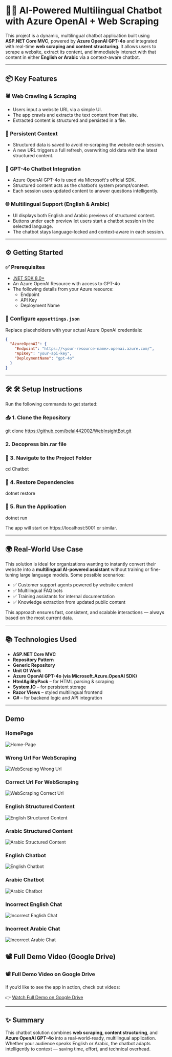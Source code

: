 # 🤖🌐 AI-Powered Multilingual Chatbot with Azure OpenAI + Web Scraping

This project is a dynamic, multilingual chatbot application built using **ASP.NET Core MVC**, powered by **Azure OpenAI GPT-4o** and integrated with real-time **web scraping and content structuring**. It allows users to scrape a website, extract its content, and immediately interact with that content in either **English or Arabic** via a context-aware chatbot.

---

## 📦 Key Features

### 🕷️ Web Crawling & Scraping
- Users input a website URL via a simple UI.
- The app crawls and extracts the text content from that site.
- Extracted content is structured and persisted in a file.

### 💾 Persistent Context
- Structured data is saved to avoid re-scraping the website each session.
- A new URL triggers a full refresh, overwriting old data with the latest structured content.

### 🤖 GPT-4o Chatbot Integration
- Azure OpenAI GPT-4o is used via Microsoft's official SDK.
- Structured content acts as the chatbot’s system prompt/context.
- Each session uses updated content to answer questions intelligently.

### 🌐 Multilingual Support (English & Arabic)
- UI displays both English and Arabic previews of structured content.
- Buttons under each preview let users start a chatbot session in the selected language.
- The chatbot stays language-locked and context-aware in each session.

---

## ⚙️ Getting Started

### ✅ Prerequisites

- [.NET SDK 8.0+](https://dotnet.microsoft.com/en-us/download/dotnet/8.0)
- An Azure OpenAI Resource with access to GPT-4o
- The following details from your Azure resource:
  - Endpoint
  - API Key
  - Deployment Name

### 📄 Configure `appsettings.json`

Replace placeholders with your actual Azure OpenAI credentials:

```json
{
  "AzureOpenAI": {
    "Endpoint": "https://<your-resource-name>.openai.azure.com/",
    "ApiKey": "your-api-key",
    "DeploymentName": "gpt-4o"
  }
}
```

---

## 🛠️ 🛠️ Setup Instructions
Run the following commands to get started:

### 📥 1. Clone the Repository
git clone https://github.com/belal442002/WebInsightBot.git

### 2. Decopress bin.rar file

### 📂 3. Navigate to the Project Folder
cd Chatbot

### 🔧 4. Restore Dependencies
dotnet restore

### 🏃 5. Run the Application
dotnet run

The app will start on https://localhost:5001 or similar.

---


## 🌍 Real-World Use Case

This solution is ideal for organizations wanting to instantly convert their website into a **multilingual AI-powered assistant** without training or fine-tuning large language models. Some possible scenarios:

- ✅ Customer support agents powered by website content  
- ✅ Multilingual FAQ bots  
- ✅ Training assistants for internal documentation  
- ✅ Knowledge extraction from updated public content  

This approach ensures fast, consistent, and scalable interactions — always based on the most current data.


---

## 📚 Technologies Used

- **ASP.NET Core MVC**
- **Repository Pattern** 
- **Generic Repository**  
- **Unit Of Work** 
- **Azure OpenAI GPT-4o (via Microsoft.Azure.OpenAI SDK)**
- **HtmlAgilityPack** – for HTML parsing & scraping
- **System.IO** – for persistent storage
- **Razor Views** – styled multilingual frontend
- **C#** – for backend logic and API integration

---


## Demo
### HomePage
![Home-Page](/assets/HomePage.png)

### Wrong Url For WebScraping
![WebScraping Wrong Url](/assets/UI_ForScraping1.png)

### Correct Url For WebScraping
![WebScraping Correct Url](/assets/UI_ForScraping2.png)

### English Structured Content
![English Structured Content](/assets/English_StructuredContent.png)

### Arabic Structured Content
![Arabic Structured Content](/assets/Arabic_StructuredContent.png)

### English Chatbot
![English Chatbot](/assets/EnglishChat.png)

### Arabic Chatbot
![Arabic Chatbot](/assets/ArabicChat.png)

### Incorrect English Chat
![Incorrect English Chat](/assets/IncorrectQuestions_EnglishChat.png)

### Incorrect Arabic Chat
![Incorrect Arabic Chat](/assets/IncorrectQuestions_ArabicChat.png)



## 📽️ Full Demo Video (Google Drive)

### 📽️ Full Demo Video on Google Drive

If you’d like to see the app in action, check out videos:

👉 [Watch Full Demo on Google Drive](https://drive.google.com/drive/folders/12slERvqFIyeGLOtNv7om0XnlxSmwmLx5?usp=sharing)


---

## ✨ Summary

This chatbot solution combines **web scraping, content structuring**, and **Azure OpenAI GPT-4o** into a real-world-ready, multilingual application. Whether your audience speaks English or Arabic, the chatbot adapts intelligently to context — saving time, effort, and technical overhead.





